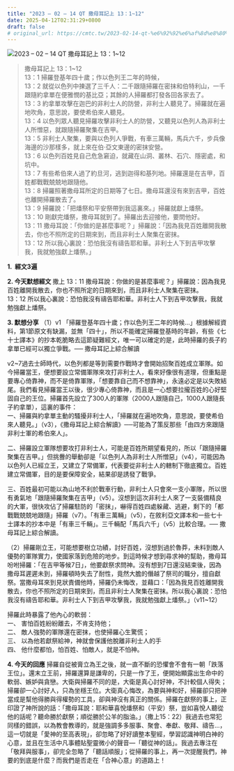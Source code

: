 ```yaml
---
title: "2023 – 02 – 14 QT 撒母耳記上 13：1~12"
date: 2025-04-12T02:31:29+0800
draft: false
# original_url: https://cmtc.tw/2023-02-14-qt-%e6%92%92%e6%af%8d%e8%80%b3%e8%a8%98%e4%b8%8a-13%ef%bc%9a112
---
```


![2023 – 02 – 14 QT 撒母耳記上 13：1\~12](/images/qt.jpg  "2023 – 02 – 14 QT 撒母耳記上 13：1\~12")

> 撒母耳記上 13：1\~12  
> 13：1 掃羅登基年四十歲；作以色列王二年的時候，  
> 13：2 就從以色列中揀選了三千人：二千跟隨掃羅在密抹和伯特利山，一千跟隨約拿單在便雅憫的基比亞；其餘的人掃羅都打發各回各家去了。  
> 13：3 約拿單攻擊在迦巴的非利士人的防營，非利士人聽見了。掃羅就在遍地吹角，意思說，要使希伯來人聽見。  
> 13：4 以色列眾人聽見掃羅攻擊非利士人的防營，又聽見以色列人為非利士人所憎惡，就跟隨掃羅聚集在吉甲。  
> 13：5 非利士人聚集，要與以色列人爭戰，有車三萬輛，馬兵六千，步兵像海邊的沙那樣多，就上來在伯‧亞文東邊的密抹安營。  
> 13：6 以色列百姓見自己危急窘迫，就藏在山洞、叢林、石穴、隱密處，和坑中。  
> 13：7 有些希伯來人過了約旦河，逃到迦得和基列地。掃羅還是在吉甲，百姓都戰戰兢兢地跟隨他。  
> 13：8 掃羅照著撒母耳所定的日期等了七日。撒母耳還沒有來到吉甲，百姓也離開掃羅散去了。  
> 13：9 掃羅說：「把燔祭和平安祭帶到我這裏來。」掃羅就獻上燔祭。  
> 13：10 剛獻完燔祭，撒母耳就到了。掃羅出去迎接他，要問他好。  
> 13：11 撒母耳說：「你做的是甚麼事呢？」掃羅說：「因為我見百姓離開我散去，你也不照所定的日期來到，而且非利士人聚集在密抹。  
> 13：12 所以我心裏說：恐怕我沒有禱告耶和華。非利士人下到吉甲攻擊我，我就勉強獻上燔祭。」

**1.  經文3遍**

**2. 今天默想經文**
撒上 13：11 撒母耳說：你做的是甚麼事呢？」掃羅說：因為我見百姓離開我散去，你也不照所定的日期來到，而且非利士人聚集在密抹。  
13：12 所以我心裏說：恐怕我沒有禱告耶和華。非利士人下到吉甲攻擊我，我就勉強獻上燔祭。

**3. 默想分享**
（1）v1 「掃羅登基年四十歲；作以色列王二年的時候…」根據解經資料，第1節原文有缺漏，並無「四十」，所以不能確定掃羅登基時的年齡，有些《七十士譯本》的抄本乾脆略去這節疑難經文，唯一可以確定的是，此時掃羅的長子約拿單已經可以獨立爭戰。── 撒母耳記上綜合解讀

v2\~7過去士師時代，以色列都是等到需要作戰時才會開始招聚百姓成立軍隊。如今掃羅當王，便想要設立常備軍隊來攻打非利士人，看來好像很有道理，但重點是要專心倚靠神，而不是倚靠軍隊，「想要靠自己而不想靠神」，永遠必定是以失敗結尾。我們看見掃羅當王以後，很少專心倚靠神，而且是一心想要拉攏百姓的心好堅固自己的王位。掃羅首先設立了300人的軍隊（2000人跟隨自己，1000人跟隨長子約拿單），這裏的事件：  
一、掃羅與約拿單主動的騷擾非利士人，「掃羅就在遍地吹角，意思說，要使希伯來人聽見。」（v3），《撒母耳記上綜合解讀》──可能為了策反那些「由四方來跟隨非利士軍的希伯來人」。

二、掃羅設立軍隊想要攻打非利士人，可能是百姓所期望看見的，所以「跟隨掃羅聚集在吉甲。」但挑釁的舉動卻是「以色列人為非利士人所憎惡」（v4），可能因為以色列人已經立王，又建立了常備軍，代表要從非利士人的轄制下徹底獨立。百姓建立常備軍，目的是要保障安全，結果卻是誘發了戰爭。

三、百姓最初可能以為山地不利於戰車行動，非利士人只會來一支小軍隊，所以很有勇氣地「跟隨掃羅聚集在吉甲」（v5）。沒想到這次非利士人來了一支裝備精良的大軍，很快攻佔了掃羅駐防的「密抹」，嚇得百姓四處躲藏、逃避，剩下的「都戰戰兢兢地跟隨」掃羅（v7）。「有車三萬輛」（v5），在敘利亞文譯本和一些七十士譯本的抄本中是「有車三千輛」。三千輛配「馬兵六千」（v5）比較合理。── 撒母耳記上綜合解讀。

（2）掃羅剛立王，可能想要樹立功績，討好百姓，沒想到過於魯莽，未料到敵人優勢的軍隊實力，使國家落到危險的地步。到這時候才想到尋求神的幫助，撒母耳吩咐掃羅：「在吉甲等候7日」，他要獻祭求問神。沒有想到7日還沒結束後，因為撒母耳遲遲未到，掃羅頓時失去了耐性，竟然大膽的僭越了祭司的職分，擅自獻祭。當撒母耳來到見狀責備他時，掃羅仍未悔改，並藉口：「因為我見百姓離開我散去，你也不照所定的日期來到，而且非利士人聚集在密抹。所以我心裏說：恐怕我沒有禱告耶和華。非利士人下到吉甲攻擊我，我就勉強獻上燔祭。」（v11\~12）

掃羅此時暴露了他內心的軟弱：  
一、 害怕百姓紛紛離去，不肯支持他；  
二、 敵人強勢的軍隊還在密抹，也使掃羅心生驚慌；  
三、 以為他若獻祭給神，神就會保護他脫離非利士人的手  
四、 他什麼都怕，怕百姓、怕敵人，就是不怕神。

**4. 今天的回應**
掃羅自從被膏立為王之後，就一直不斷的恐懼會不會有一朝「跌落王位」。還末立王前，掃羅還算是謙卑的，只是一作了王，便開始顯露出生命中的軟弱、嫉妒與貪戀。大衛與掃羅不同的是，大衛是真心討好神，不計較個人得失；掃羅卻一心討好人，只為坐穩王位。大衛真心悔改，為要與神和好，掃羅卻只把神當成是幫他得勝與得權勢的工具，卻與神沒有真正的關係。掃羅在獻祭的事上，正印證了神所說的話：「撒母耳說：耶和華喜悅燔祭和（平安）祭，豈如喜悅人聽從他的話呢？聽命勝於獻祭；順從勝於公羊的脂油。」（撒上15：22）我過去也常犯同樣的錯誤，以為教會教導的，就是強調多多服事、聚會、奉獻、敬拜、禱告…，這一切就是「愛神的至高表現」，卻忽略了好好讀整本聖經，學習認識神明白神的心意，並且在生活中凡事體貼聖靈微小的聲音—「聽從神的話」。我過去專注在「敬拜與服事」，卻完全忽略了「聽話順服」；從掃羅的事上，再一次提醒我們，神要的到底是什麼？而我們是否走在「合神心意」的道路上！
